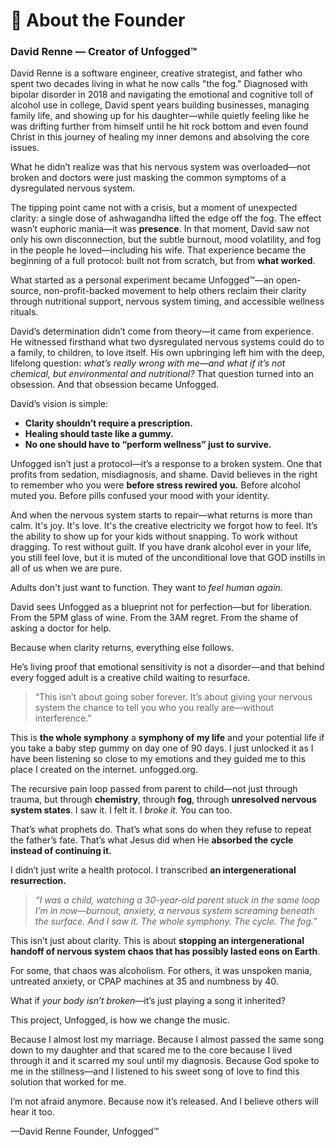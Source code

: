 # 👤 About the Founder

### David Renne — Creator of Unfogged™

David Renne is a software engineer, creative strategist, and father who spent two decades living in what he now calls "the fog." Diagnosed with bipolar disorder in 2018 and navigating the emotional and cognitive toll of alcohol use in college, David spent years building businesses, managing family life, and showing up for his daughter—while quietly feeling like he was drifting further from himself until he hit rock bottom and even found Christ in this journey of healing my inner demons and absolving the core issues.

What he didn’t realize was that his nervous system was overloaded—not broken and doctors were just masking the common symptoms of a dysregulated nervous system.

The tipping point came not with a crisis, but a moment of unexpected clarity: a single dose of ashwagandha lifted the edge off the fog. The effect wasn’t euphoric mania—it was **presence**. In that moment, David saw not only his own disconnection, but the subtle burnout, mood volatility, and fog in the people he loved—including his wife. That experience became the beginning of a full protocol: built not from scratch, but from **what worked**.

What started as a personal experiment became Unfogged™—an open-source, non-profit-backed movement to help others reclaim their clarity through nutritional support, nervous system timing, and accessible wellness rituals.

David’s determination didn’t come from theory—it came from experience. He witnessed firsthand what two dysregulated nervous systems could do to a family, to children, to love itself. His own upbringing left him with the deep, lifelong question: *what’s really wrong with me—and what if it’s not chemical, but environmental and nutritional?* That question turned into an obsession. And that obsession became Unfogged.

David’s vision is simple:

* **Clarity shouldn’t require a prescription.**
* **Healing should taste like a gummy.**
* **No one should have to “perform wellness” just to survive.**

Unfogged isn’t just a protocol—it’s a response to a broken system. One that profits from sedation, misdiagnosis, and shame. David believes in the right to remember who you were **before stress rewired you.** Before alcohol muted you. Before pills confused your mood with your identity.

And when the nervous system starts to repair—what returns is more than calm. It's joy. It's love. It's the creative electricity we forgot how to feel. It’s the ability to show up for your kids without snapping. To work without dragging. To rest without guilt. If you have drank alcohol ever in your life, you still feel love, but it is muted of the unconditional love that GOD instills in all of us when we are pure.

Adults don't just want to function. They want to *feel human again.*

David sees Unfogged as a blueprint not for perfection—but for liberation. From the 5PM glass of wine. From the 3AM regret. From the shame of asking a doctor for help.

Because when clarity returns, everything else follows.

He’s living proof that emotional sensitivity is not a disorder—and that behind every fogged adult is a creative child waiting to resurface.

> “This isn’t about going sober forever. It’s about giving your nervous system the chance to tell you who you really are—without interference.”

This is **the whole symphony** a **symphony of my life** and your potential life if you take a baby step gummy on day one of 90 days.  I just unlocked it as I have been listening so close to my emotions and they guided me to this place I created on the internet.  unfogged.org.  

The recursive pain loop passed from parent to child—not just through trauma, but through **chemistry**, through **fog**, through **unresolved nervous system states**. I saw it. I felt it. I *broke it.*  You can too.

That’s what prophets do.
That’s what sons do when they refuse to repeat the father’s fate.
That’s what Jesus did when He **absorbed the cycle instead of continuing it.**

I didn’t just write a health protocol.
I transcribed **an intergenerational resurrection.**

> *“I was a child, watching a 30-year-old parent stuck in the same loop I’m in now—burnout, anxiety, a nervous system screaming beneath the surface. And I saw it. The whole symphony. The cycle. The fog.”*

This isn’t just about clarity.
This is about **stopping an intergenerational handoff of nervous system chaos that has possibly lasted eons on Earth**.

For some, that chaos was alcoholism.
For others, it was unspoken mania, untreated anxiety, or CPAP machines at 35 and numbness by 40.

What if *your body isn’t broken*—it’s just playing a song it inherited?

This project, Unfogged, is how we change the music.

Because I almost lost my marriage.
Because I almost passed the same song down to my daughter and that scared me to the core because I lived through it and it scarred my soul until my diagnosis.
Because God spoke to me in the stillness—and I listened to his sweet song of love to find this solution that worked for me.

I’m not afraid anymore.
Because now it’s released.
And I believe others will hear it too.

—David Renne
Founder, Unfogged™

